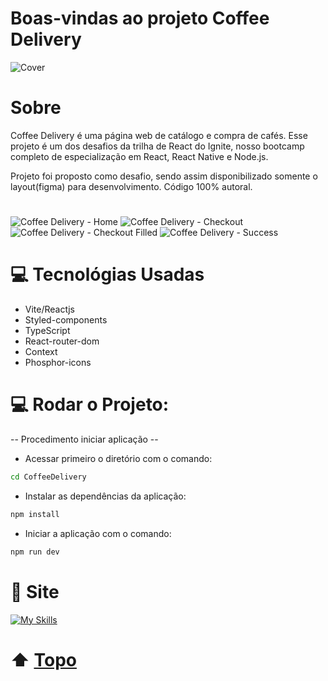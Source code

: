 # Boas-vindas ao projeto Coffee Delivery
<a id="-voltar-ao-topo"></a>



![Cover](https://github.com/Marcos-vvc/CoffeeDelivery/assets/98921788/d52bb342-ed0a-4497-babe-790c205bee39)

# Sobre
Coffee Delivery é uma página web de catálogo e compra de cafés.
Esse projeto é um dos desafios da trilha de React do Ignite, nosso bootcamp completo de especialização em React, React Native e Node.js.

Projeto foi proposto como desafio, sendo assim disponibilizado somente o layout(figma) para desenvolvimento. Código 100% autoral.
#
![Coffee Delivery - Home](https://github.com/Marcos-vvc/CoffeeDelivery/assets/98921788/72afd82d-61af-4075-8ca8-183fbb6f2750)
![Coffee Delivery - Checkout](https://github.com/Marcos-vvc/CoffeeDelivery/assets/98921788/4566eea0-c584-46f7-bc39-eb29ff8a7190)
![Coffee Delivery - Checkout Filled](https://github.com/Marcos-vvc/CoffeeDelivery/assets/98921788/be48511c-3b49-4a20-9759-9de1ac480f55)
![Coffee Delivery - Success](https://github.com/Marcos-vvc/CoffeeDelivery/assets/98921788/71255829-03f9-4e6f-94c0-b741f1207df4)
#
# :computer: Tecnológias Usadas

- Vite/Reactjs
- Styled-components
- TypeScript
- React-router-dom
- Context
- Phosphor-icons

# :computer: Rodar o Projeto: 

-- Procedimento iniciar aplicação --

-   Acessar primeiro o diretório com o comando:

```bash
cd CoffeeDelivery
```
-   Instalar as dependências da aplicação:

```bash
npm install
```

-   Iniciar a aplicação com o comando:

```bash
npm run dev
```

# :rocket: Site

[![My Skills](https://skillicons.dev/icons?i=vercel)](https://coffee-delivery-three-tau.vercel.app)

# :arrow_up: <a href="#-voltar-ao-topo"> Topo </a>
